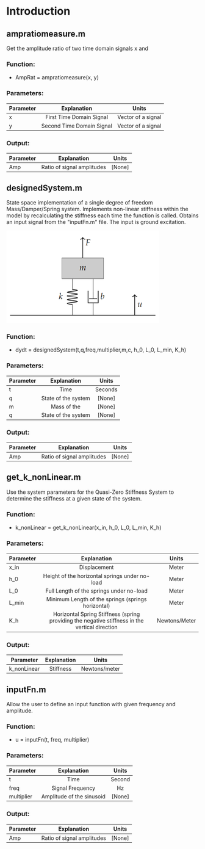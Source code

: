 # Introduction



## ampratiomeasure.m
Get the amplitude ratio of two time domain signals x and 

### Function: 
* AmpRat = ampratiomeasure(x, y)

### Parameters:

| Parameter     | Explanation               | Units
| ------------- | :-------------:           |:-------------:|
| x             |First Time Domain Signal   | Vector of a signal|
| y             |Second Time Domain Signal  | Vector of a signal|

### Output:
| Parameter     | Explanation               | Units
| ------------- | :-------------:           |:-------------:|
| Amp           | Ratio of signal amplitudes| [None]|

## designedSystem.m
State space implementation of a single degree of freedom Mass/Damper/Spring system. Implements non-linear stiffness within the model by recalculating the stiffness each time the function is called. Obtains an input signal from the "inputFn.m" file. The input is ground excitation. 

<img src="./SpringForceFuction/Images/SDOFGroundExcitation.PNG" alt="" style="width:400px;"/>

### Function: 
* dydt = designedSystem(t,q,freq,multiplier,m,c, h_0, L_0, L_min, K_h)

### Parameters:

| Parameter     | Explanation               | Units
| ------------- | :-------------:           |:-------------:|
| t             |Time                       | Seconds|
| q             |State of the system        | [None]|
| m             |Mass of the                | [None]|
| q             |State of the system        | [None]|

### Output:
| Parameter     | Explanation               | Units
| ------------- | :-------------:           |:-------------:|
| Amp           | Ratio of signal amplitudes| [None]|

## get_k_nonLinear.m
Use the system parameters for the Quasi-Zero Stiffness System to determine the stiffness at a given state of the system. 

### Function: 
* k_nonLinear = get_k_nonLinear(x_in, h_0, L_0, L_min, K_h)

### Parameters:

| Parameter     | Explanation | Units
| ------------- | :-------------:                                       |:-------------:|
|x_in           |Displacement                                           | Meter|
|h_0            |Height of the horizontal springs under no-load         |Meter|
|L_0            |Full Length of the springs under no-load               |Meter|
|L_min          |Minimum Length of the springs (springs horizontal)     |Meter|
|K_h            |Horizontal Spring Stiffness (spring providing the negative stiffness in the vertical direction| Newtons/Meter|


### Output:
| Parameter     | Explanation | Units
| ------------- | :-------------: |:-------------: |
| k_nonLinear   |Stiffness        | Newtons/meter  |

## inputFn.m
Allow the user to define an input function with given frequency and amplitude.

### Function: 
* u = inputFn(t, freq, multiplier)

### Parameters:

| Parameter     | Explanation               | Units
| ------------- | :-------------:           |:-------------:|
| t             |Time                       | Second        |
| freq          |Signal Frequency           | Hz            |
| multiplier    |Amplitude of the sinusoid  | [None]|

### Output:
| Parameter     | Explanation               | Units
| ------------- | :-------------:           |:-------------:|
| Amp           | Ratio of signal amplitudes| [None]|



